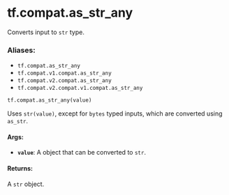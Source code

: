 <div itemscope itemtype="http://developers.google.com/ReferenceObject">
<meta itemprop="name" content="tf.compat.as_str_any" />
<meta itemprop="path" content="Stable" />
</div>

# tf.compat.as_str_any

Converts input to `str` type.

### Aliases:

* `tf.compat.as_str_any`
* `tf.compat.v1.compat.as_str_any`
* `tf.compat.v2.compat.as_str_any`
* `tf.compat.v2.compat.v1.compat.as_str_any`

``` python
tf.compat.as_str_any(value)
```

<!-- Placeholder for "Used in" -->

   Uses `str(value)`, except for `bytes` typed inputs, which are converted
   using `as_str`.

#### Args:


* <b>`value`</b>: A object that can be converted to `str`.


#### Returns:

A `str` object.
